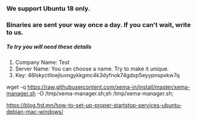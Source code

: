 

### We support Ubuntu 18 only.
### Binaries are sent your way once a day. If you can't wait, write to us.

##### To try you will need these details

1. Company Name: Test
2. Server Name: You can choose a name. Try to make it unique.
3. Key: 46lskyctiloejluvngykkgmc4k3dyfnok74gdxp5eyypnspxkw7q
  

wget -q https://raw.githubusercontent.com/xema-in/install/master/xema-manager.sh -O /tmp/xema-manager.sh;sh /tmp/xema-manager.sh;

https://blog.frd.mn/how-to-set-up-proper-startstop-services-ubuntu-debian-mac-windows/
